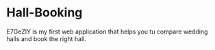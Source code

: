 # Hall-Booking
E7GeZlY is my first web application that helps you tu compare wedding halls and book the right hall.